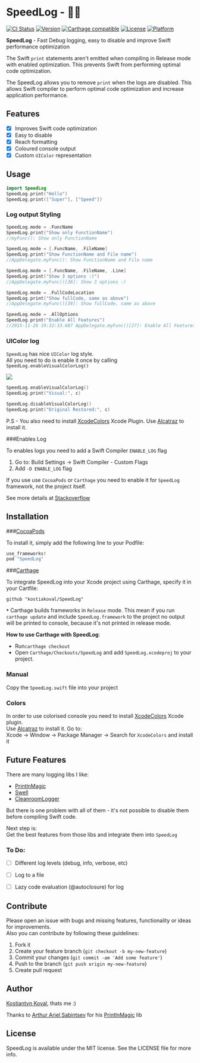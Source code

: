 # SpeedLog - 🚀🐌  
[![CI Status](http://img.shields.io/travis/kostiakoval/SpeedLog.svg?style=flat)](https://travis-ci.org/kostiakoval/SpeedLog)
[![Version](https://img.shields.io/cocoapods/v/SpeedLog.svg?style=flat)](http://cocoapods.org/pods/SpeedLog)
[![Carthage compatible](https://img.shields.io/badge/Carthage-compatible-4BC51D.svg?style=flat)](https://github.com/Carthage/Carthage)
[![License](https://img.shields.io/cocoapods/l/SpeedLog.svg?style=flat)](http://cocoapods.org/pods/SpeedLog)
[![Platform](https://img.shields.io/cocoapods/p/SpeedLog.svg?style=flat)](http://cocoapods.org/pods/SpeedLog)

**SpeedLog** - Fast Debug logging, easy to disable and improve Swift performance optimization  

The Swift `print` statements aren't emitted when compiling in Release mode with enabled optimization. This prevents Swift from performing optimal code optimization.  

The SpeedLog allows you to remove `print` when the logs are disabled. This allows Swift compiler to perform optimal code optimization and increase application performance.

## Features

- [x] Improves Swift code optimization
- [x] Easy to disable
- [x] Reach formatting 
- [x] Coloured console output
- [x] Custom `UIColor` representation 

## Usage

```swift
import SpeedLog
SpeedLog.print("Hello")
SpeedLog.print(["Super"], ["Speed"])
```

### Log output Styling

```swift
SpeedLog.mode = .FuncName
SpeedLog.print("Show only FunctionName")
//myFunc(): Show only FunctionName

SpeedLog.mode = [.FuncName, .FileName]
SpeedLog.print("Show FunctionName and File name")
//AppDelegate.myFunc(): Show FunctionName and File name

SpeedLog.mode = [.FuncName, .FileName, .Line]
SpeedLog.print("Show 3 options :)")
//AppDelegate.myFunc()[36]: Show 3 options :)

SpeedLog.mode = .FullCodeLocation
SpeedLog.print("Show fullCode, same as above")
//AppDelegate.myFunc()[39]: Show fullCode, same as above

SpeedLog.mode = .AllOptions
SpeedLog.print("Enable All Features")
//2015-11-26 19:32:33.687 AppDelegate.myFunc()[27]: Enable All Features
```
### UIColor log
`SpeedLog` has nice `UIColor` log style.  
All you need to do is enable it once by calling `SpeedLog.enableVisualColorLog()`  

![](/Images/RGB-colors-log.png)  

```swift
SpeedLog.enableVisualColorLog()
SpeedLog.print("Visual:", c)

SpeedLog.disableVisualColorLog()
SpeedLog.print("Original Restored:", c)
```
P.S - You also need to install [XcodeColors](https://github.com/robbiehanson/XcodeColors) Xcode Plugin. Use [Alcatraz](http://alcatraz.io) to install it.

###Enables Log

To enables logs you need to add a Swift Compiler `ENABLE_LOG` flag   

1. Go to: Build Settings -> Swift Compiler - Custom Flags  
2. Add `-D ENABLE_LOG` flag   

If you use use `CocoaPods` or `Carthage` you need to enable it for `SpeedLog` framework, not the project itself.  

See more details at [Stackoverflow](http://stackoverflow.com/a/24112024/1838875)

## Installation
###[CocoaPods](http://cocoapods.org)

To install it, simply add the following line to your Podfile:

```ruby
use_frameworks!
pod "SpeedLog"
```

###[Carthage](https://github.com/Carthage/Carthage)

To integrate SpeedLog into your Xcode project using Carthage, specify it in your Cartfile:

```
github "kostiakoval/SpeedLog"
```
**`*`** Carthage builds frameworks in `Release` mode. This mean if you run `carthage update` and include `SpeedLog.framework` to the project no output will be printed to console, because it's not printed in release mode.  

**How to use Carthage with SpeedLog**: 
 
 - Run`carthage checkout`
 - Open `Carthage/Checkouts/SpeedLog` and add `SpeedLog.xcodeproj` to your project.

### Manual

Copy the `SpeedLog.swift` file into your project

### Colors

In order to use colorised console you need to install [XcodeColors](https://github.com/robbiehanson/XcodeColors) Xcode plugin.  
Use [Alcatraz](http://alcatraz.io) to install it. Go to:  
Xcode -> Window -> Package Manager -> Search for `XcodeColors` and install it


## Future Features
There are many logging libs I like:

- [PrintlnMagic](https://github.com/ArtSabintsev/PrintlnMagic)
- [Swell](https://github.com/hubertr/Swell)
- [CleanroomLogger](https://github.com/emaloney/CleanroomLogger)

But there is one problem with all of them - it's not possible to disable them before compiling Swift code.  

Next step is:  
 Get the best features from those libs and integrate them into `SpeedLog`

### To Do:

- [ ] Different log levels (debug, info, verbose,  etc)
- [ ] Log to a file
- [ ] Lazy code evaluation (@autoclosure) for log


## Contribute

Please open an issue with bugs and missing features, functionality or ideas for improvements.  
Also you can contribute by following these guidelines:

1. Fork it
2. Create your feature branch (`git checkout -b my-new-feature`)
3. Commit your changes (`git commit -am 'Add some feature'`)
4. Push to the branch (`git push origin my-new-feature`)
5. Create pull request

## Author

[Kostiantyn Koval](http://twitter.com/kostiakoval), thats me :)  

Thanks to [Arthur Ariel Sabintsev](https://github.com/ArtSabintsev) for his [PrintlnMagic](https://github.com/ArtSabintsev/PrintlnMagic) lib  


## License

SpeedLog is available under the MIT license. See the LICENSE file for more info.
